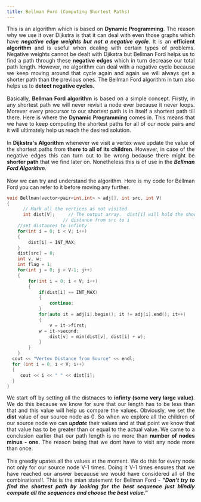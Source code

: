 ```yaml
---
title: Bellman Ford (Computing Shortest Paths)
---
```


<div style="text-align: justify" id = "Bellman">
This is an algorithm which is based on <b>Dynamic Programming</b>. The reason why we use it over Dijkstra is that it can deal with even those graphs which have <em><b>negative edge weights but not a negative cycle</b></em>. It is an <b>efficient algorithm</b> and is useful when dealing with certain types of problems. Negative weights cannot be dealt with Djikstra but Bellman Ford helps us to find a path through these <b>negative edges</b> which in turn decrease our total path length. However, no algorithm can deal with a negative cycle because we keep moving around that cycle again and again we will always get a shorter path than the previous ones. The Bellman Ford algorithm in turn also helps us to <b>detect negative cycles.</b>
<br>
<br>
  Basically, <b>Bellman Ford algorithm</b> is based on a simple concept. Firstly, in any shortest path we will never revisit a node ever because it never loops. Morever every precursor to our shortest path is in itself a shortest path till there. Here is where the <b>Dynamic Programming</b> comes in. This means that we have to keep computing the shortest paths for all of our node pairs and it will ultimately help us reach the desired solution.
<br>
  <br>
  In <b>Dijkstra's Algorithm</b> whenever we visit a vertex wwe update the value of the shortest paths from <b>there to all of its children</b>. However, in case of the negative edges this can turn out to be wrong because there might be <b>shorter path</b> that we find later on. Nonetheless this is of use in the <em><b>Bellman Ford Algorithm</b></em>.
<br>
<br>
Now we can try and understand the algorithm. Here is my code for Bellman Ford you can refer to it before moving any further.
</div>

```cpp
void Bellman(vector<pair<int,int> > adj[], int src, int V)
{
	  // Mark all the vertices as not visited
	  int dist[V];     // The output array.  dist[i] will hold the shortest
                     // distance from src to i
    //set distances to infinty                  
    for(int i = 0; i < V; i++)
    {
        dist[i] = INT_MAX;
    }
    dist[src] = 0;
    int v, w;
    int flag = 1;
    for(int j = 0; j < V-1; j++)
    {
	    for(int i = 0; i < V; i++)
	    {
	    	if(dist[i] == INT_MAX)
	    	{
	    		continue;
	    	}
	    	for(auto it = adj[i].begin(); it != adj[i].end(); it++)
	    	{
	    		v = it->first;
			w = it->second;
	    		dist[v] = min(dist[v], dist[i] + w);
	    	}
	  	}
	}
  cout << "Vertex Distance from Source" << endl;
  for (int i = 0; i < V; i++)
  {
     cout << i << " " << dist[i];
  }
}
```
<div style="text-align: justify">
  We start off by setting all the distnaces to <b>infinty (some very large value)</b>. We do this because we know for sure that our length has to be less than that and this value will help us compare the values. Obviously, we set the <b>dist</b> value of our source node as 0. So when we explore all the children of our source node we can <em><b>update</b></em> their values and at that point we know that that value has to be greater than or equal to the actual value. We came to a conclusion earlier that our path length is no more than <b>number of nodes minus - one</b>. The reason being that we dont have to visit any node more than once. 
<br>
<br>
This greedly upates all the values at the moment. We do this for every node not only for our source node V-1 times. Doing it V-1 times ensures that we have reached our answer becauuse we would have considered all of the combinations!!. This is the mian statement for Bellman Ford - <em><b>"Don't try to find the shortest path by looking for the best sequence just blindly compute all the sequences and choose the best value."</b></em>
</div>
